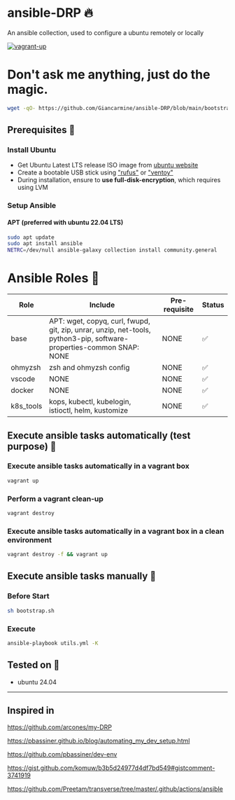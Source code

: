 # ansible-DRP :fire:

An ansible collection, used to configure a ubuntu remotely or locally

[![vagrant-up](https://github.com/Giancarmine/ansible-DRP/actions/workflows/vagrant-up.yml/badge.svg)](https://github.com/Giancarmine/ansible-DRP/actions/workflows/vagrant-up.yml)

# Don't ask me anything, just do the magic.

```sh
wget -qO- https://github.com/Giancarmine/ansible-DRP/blob/main/bootstrap.sh | bash
```

## Prerequisites :bookmark:

### Install Ubuntu

- Get Ubuntu Latest LTS release ISO image from [ubuntu website](https://ubuntu.com/download/desktop)
- Create a bootable USB stick using ["rufus"](https://rufus.ie) or ["ventoy"](https://www.ventoy.net/en/index.html)
- During installation, ensure to **use full-disk-encryption**, which requires using LVM

### Setup Ansible

#### APT (preferred with ubuntu 22.04 LTS)

```sh
sudo apt update
sudo apt install ansible
NETRC=/dev/null ansible-galaxy collection install community.general
```

# Ansible Roles :paperclip:

| Role      | Include                                                                                                              | Pre-requisite | Status             |
| --------- | -------------------------------------------------------------------------------------------------------------------- | ------------- | ------------------ |
| base      | APT: wget, copyq, curl, fwupd, git, zip, unrar, unzip, net-tools, python3-pip, software-properties-common SNAP: NONE | NONE          | :white_check_mark: |
| ohmyzsh   | zsh and ohmyzsh config                                                                                               | NONE          | :white_check_mark: |
| vscode    | NONE                                                                                                                 | NONE          | :white_check_mark: |
| docker    | NONE                                                                                                                 | NONE          | :white_check_mark: |
| k8s_tools | kops, kubectl, kubelogin, istioctl, helm, kustomize                                                                  | NONE          | :white_check_mark: |

## Execute ansible tasks automatically (test purpose) :rocket:

### Execute ansible tasks automatically in a vagrant box

```bash
vagrant up
```

### Perform a vagrant clean-up

```bash
vagrant destroy
```

### Execute ansible tasks automatically in a vagrant box in a clean environment

```bash
vagrant destroy -f && vagrant up
```

## Execute ansible tasks manually :wrench:

### Before Start

```bash
sh bootstrap.sh
```

### Execute

```bash
ansible-playbook utils.yml -K
```

## Tested on :test_tube:

- ubuntu 24.04

---

## Inspired in

<https://github.com/arcones/my-DRP>

<https://pbassiner.github.io/blog/automating_my_dev_setup.html>

<https://github.com/pbassiner/dev-env>

<https://gist.github.com/komuw/b3b5d24977d4df7bd549#gistcomment-3741919>

<https://github.com/Preetam/transverse/tree/master/.github/actions/ansible>
